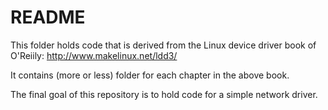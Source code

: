 # README #
This folder holds code that is derived from the Linux device driver book of O'Reiily: 
http://www.makelinux.net/ldd3/

It contains (more or less) folder for each chapter in the above book.

The final goal of this repository is to hold code for a simple network driver.
